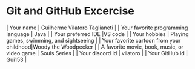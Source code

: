 # Git and GitHub Excercise

| Your name | Guilherme Vilatoro Taglianeti |
| Your favorite programming language | Java |
| Your preferred IDE |VS code |
| Your hobbies | Playing games, swimming, and sightseeing |
| Your favorite cartoon from your childhood|Woody the Woodpecker |
| A favorite movie, book, music, or video game | Souls Series |
| Your discord id | vilatoro |
| Your GitHub id | Gui153 |
